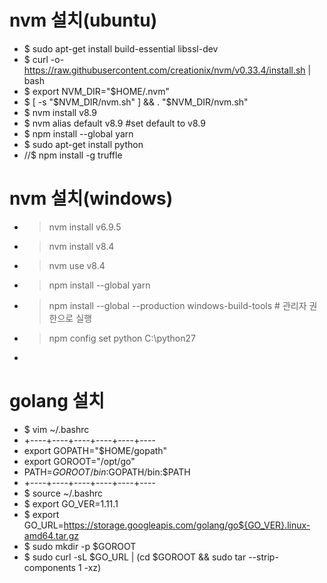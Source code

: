 # nvm 설치(ubuntu)
- $ sudo apt-get install build-essential libssl-dev
- $ curl -o- https://raw.githubusercontent.com/creationix/nvm/v0.33.4/install.sh | bash
- $ export NVM_DIR="$HOME/.nvm"
- $ [ -s "$NVM_DIR/nvm.sh" ] && . "$NVM_DIR/nvm.sh"
- $ nvm install v8.9
- $ nvm alias default v8.9 #set default to v8.9
- $ npm install --global yarn
- $ sudo apt-get install python
- //$ npm install -g truffle

# nvm 설치(windows)
- > nvm install v6.9.5
- > nvm install v8.4
- > nvm use v8.4
- > npm install --global yarn
- > npm install --global --production windows-build-tools # 관리자 권한으로 실행
- > npm config set python C:\python27
-
# golang 설치
- $ vim ~/.bashrc
- +----+----+----+----+----+----
- export GOPATH="$HOME/gopath"
- export GOROOT="/opt/go"
- PATH=$GOROOT/bin:$GOPATH/bin:$PATH
- +----+----+----+----+----+----
- $ source ~/.bashrc
- $ export GO_VER=1.11.1
- $ export GO_URL=https://storage.googleapis.com/golang/go${GO_VER}.linux-amd64.tar.gz
- $ sudo mkdir -p $GOROOT
- $ sudo curl -sL $GO_URL | (cd $GOROOT && sudo tar --strip-components 1 -xz)
